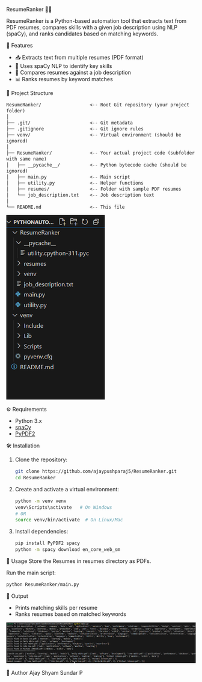 ResumeRanker 🧠📄

ResumeRanker is a Python-based automation tool that extracts text from PDF resumes, compares skills with a given job description using NLP (spaCy), and ranks candidates based on matching keywords.

🔧 Features
- 📥 Extracts text from multiple resumes (PDF format)
- 🧠 Uses spaCy NLP to identify key skills
- 📄 Compares resumes against a job description
- 📊 Ranks resumes by keyword matches

📁 Project Structure

```
ResumeRanker/                  <-- Root Git repository (your project folder)
│
├── .git/                      <-- Git metadata
├── .gitignore                 <-- Git ignore rules
├── venv/                      <-- Virtual environment (should be ignored)
│
├── ResumeRanker/              <-- Your actual project code (subfolder with same name)
│   ├── __pycache__/           <-- Python bytecode cache (should be ignored)
│   ├── main.py                <-- Main script
│   ├── utility.py             <-- Helper functions
│   ├── resumes/               <-- Folder with sample PDF resumes
│   └── job_description.txt    <-- Job description text
│
└── README.md                  <-- This file
```
![Alt Text](images/screenshot.png)

⚙️ Requirements
- Python 3.x
- [spaCy](https://spacy.io/)
- [PyPDF2](https://pypi.org/project/PyPDF2/)

🛠 Installation

1. Clone the repository:
   ```bash
   git clone https://github.com/ajaypushparaj5/ResumeRanker.git
   cd ResumeRanker
   ```

2. Create and activate a virtual environment:
   ```bash
   python -m venv venv
   venv\Scripts\activate   # On Windows
   # OR
   source venv/bin/activate  # On Linux/Mac
   ```

3. Install dependencies:
   ```bash
   pip install PyPDF2 spacy
   python -m spacy download en_core_web_sm
   ```

🚀 Usage
Store the Resumes in resumes directory as PDFs.

Run the main script:
```bash
python ResumeRanker/main.py
   ```

📌 Output
* Prints matching skills per resume
* Ranks resumes based on matched keywords

![Alt Text](images/screenshot1.png)


🙌 Author
Ajay Shyam Sundar P